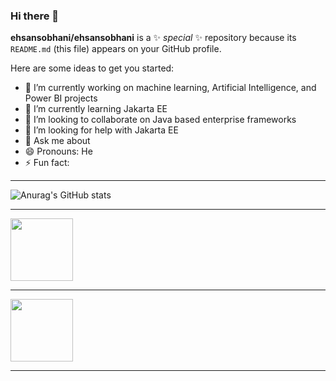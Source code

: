 ### Hi there 👋

**ehsansobhani/ehsansobhani** is a ✨ _special_ ✨ repository because its `README.md` (this file) appears on your GitHub profile.

Here are some ideas to get you started:

- 🔭 I’m currently working on machine learning, Artificial Intelligence, and Power BI projects
- 🌱 I’m currently learning Jakarta EE
- 👯 I’m looking to collaborate on Java based enterprise frameworks
- 🤔 I’m looking for help with Jakarta EE
- 💬 Ask me about 
- 😄 Pronouns: He
- ⚡ Fun fact: 

<hr>

![Anurag's GitHub stats](https://github-readme-stats.vercel.app/api?username=ehsansobhani&show_icons=true&theme=radical)
<hr>

<div id="header" align="left">
  <a href = "mailto: e.sobhani2000@gmail.com"><img src="https://1000logos.net/wp-content/uploads/2018/04/Gmail-logo-color.jpg" width="100"/></a>  
</div>
<hr>
<div id="header" align="left">
  <a href = "https://buymeacoffee.com/?via=sobhani6"><img src="https://www.abeautifulme.com/wp-content/uploads/2017/02/ABMe-Help-Support-1.jpg" width="100"/></a>  
</div>
<hr>



